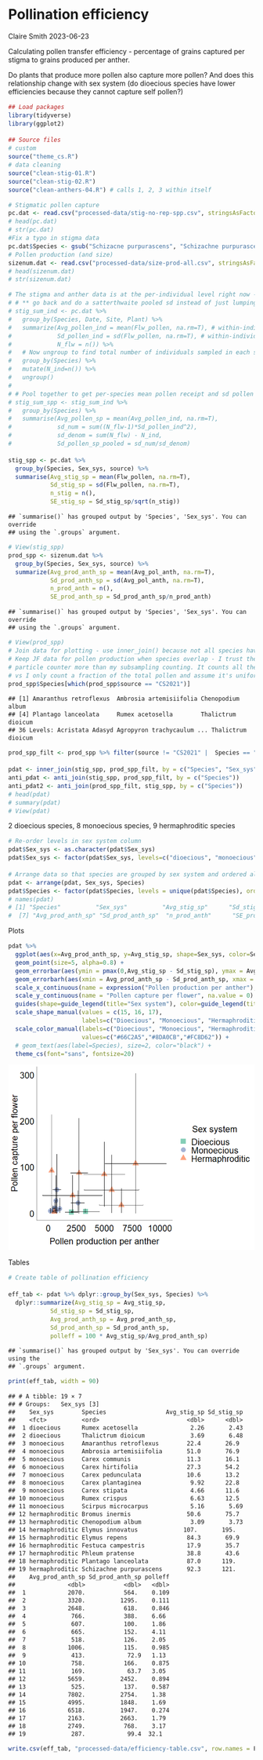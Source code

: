 Pollination efficiency
================
Claire Smith
2023-06-23

Calculating pollen transfer efficiency - percentage of grains captured
per stigma to grains produced per anther.

Do plants that produce more pollen also capture more pollen? And does
this relationship change with sex system (do dioecious species have
lower efficiencies because they cannot capture self pollen?)

``` r
## Load packages
library(tidyverse)
library(ggplot2)

## Source files
# custom
source("theme_cs.R")
# data cleaning
source("clean-stig-01.R")
source("clean-stig-02.R")
source("clean-anthers-04.R") # calls 1, 2, 3 within itself
```

``` r
# Stigmatic pollen capture
pc.dat <- read.csv("processed-data/stig-no-rep-spp.csv", stringsAsFactors = T) 
# head(pc.dat)
# str(pc.dat)
#Fix a typo in stigma data
pc.dat$Species <- gsub("Schizacne purpurascens", "Schizachne purpurascens", pc.dat$Species)
# Pollen production (and size)
sizenum.dat <- read.csv("processed-data/size-prod-all.csv", stringsAsFactors = T)
# head(sizenum.dat)
# str(sizenum.dat)
```

``` r
# The stigma and anther data is at the per-individual level right now - summarize it so that it's at the per-species level
# # ** go back and do a satterthwaite pooled sd instead of just lumping it all together - for now just combine all by species
# stig_sum_ind <- pc.dat %>% 
#   group_by(Species, Date, Site, Plant) %>% 
#   summarize(Avg_pollen_ind = mean(Flw_pollen, na.rm=T), # within-individual avg pollen receipt
#             Sd_pollen_ind = sd(Flw_pollen, na.rm=T), # within-individual sd pollen receipt
#             N_flw = n()) %>% 
#   # Now ungroup to find total number of individuals sampled in each sp
#   group_by(Species) %>% 
#   mutate(N_ind=n()) %>% 
#   ungroup()
# 
# # Pool together to get per-species mean pollen receipt and sd pollen receipt
# stig_sum_spp <- stig_sum_ind %>% 
#   group_by(Species) %>% 
#   summarise(Avg_pollen_sp = mean(Avg_pollen_ind, na.rm=T),
#             sd_num = sum((N_flw-1)*Sd_pollen_ind^2),
#             sd_denom = sum(N_flw) - N_ind,
#             Sd_pollen_sp_pooled = sd_num/sd_denom)

stig_spp <- pc.dat %>% 
  group_by(Species, Sex_sys, source) %>%
  summarise(Avg_stig_sp = mean(Flw_pollen, na.rm=T), 
            Sd_stig_sp = sd(Flw_pollen, na.rm=T),
            n_stig = n(),
            SE_stig_sp = Sd_stig_sp/sqrt(n_stig))
```

    ## `summarise()` has grouped output by 'Species', 'Sex_sys'. You can override
    ## using the `.groups` argument.

``` r
# View(stig_spp)
prod_spp <- sizenum.dat %>% 
  group_by(Species, Sex_sys, source) %>% 
  summarize(Avg_prod_anth_sp = mean(Avg_pol_anth, na.rm=T),
            Sd_prod_anth_sp = sd(Avg_pol_anth, na.rm=T),
            n_prod_anth = n(),
            SE_prod_anth_sp = Sd_prod_anth_sp/n_prod_anth)
```

    ## `summarise()` has grouped output by 'Species', 'Sex_sys'. You can override
    ## using the `.groups` argument.

``` r
# View(prod_spp)
# Join data for plotting - use inner_join() because not all species have both capture and prod data
# Keep JF data for pollen production when species overlap - I trust the automated counting with the
# particle counter more than my subsampling counting. It counts all the particles that go through it
# vs I only count a fraction of the total pollen and assume it's uniformly distributed within the sample.
prod_spp$Species[which(prod_spp$source == "CS2021")]
```

    ## [1] Amaranthus retroflexus  Ambrosia artemisiifolia Chenopodium album      
    ## [4] Plantago lanceolata     Rumex acetosella        Thalictrum dioicum     
    ## 36 Levels: Acristata Adasyd Agropyron trachycaulum ... Thalictrum dioicum

``` r
prod_spp_filt <- prod_spp %>% filter(source != "CS2021" |  Species == "Amaranthus retroflexus")

pdat <- inner_join(stig_spp, prod_spp_filt, by = c("Species", "Sex_sys"))
anti_pdat <- anti_join(stig_spp, prod_spp_filt, by = c("Species"))
anti_pdat2 <- anti_join(prod_spp_filt, stig_spp, by = c("Species"))
# head(pdat)
# summary(pdat)
# View(pdat)
```

2 dioecious species, 8 monoecious species, 9 hermaphroditic species

``` r
# Re-order levels in sex system column 
pdat$Sex_sys <- as.character(pdat$Sex_sys)
pdat$Sex_sys <- factor(pdat$Sex_sys, levels=c("dioecious", "monoecious", "hermaphroditic"))

# Arrange data so that species are grouped by sex system and ordered alphabetically
pdat <- arrange(pdat, Sex_sys, Species)
pdat$Species <- factor(pdat$Species, levels = unique(pdat$Species), ordered = T)
# names(pdat)
# [1] "Species"          "Sex_sys"          "Avg_stig_sp"      "Sd_stig_sp"       "n_stig"           "SE_stig_sp"      
#  [7] "Avg_prod_anth_sp" "Sd_prod_anth_sp"  "n_prod_anth"      "SE_prod_anth_sp" 
```

Plots

``` r
pdat %>% 
  ggplot(aes(x=Avg_prod_anth_sp, y=Avg_stig_sp, shape=Sex_sys, color=Sex_sys) ) + 
  geom_point(size=5, alpha=0.8) + 
  geom_errorbar(aes(ymin = pmax(0,Avg_stig_sp - Sd_stig_sp), ymax = Avg_stig_sp + Sd_stig_sp), color="black") + 
  geom_errorbarh(aes(xmin = Avg_prod_anth_sp - Sd_prod_anth_sp, xmax = Avg_prod_anth_sp + Sd_prod_anth_sp), color="black") + 
  scale_x_continuous(name = expression("Pollen production per anther"), na.value=0) + 
  scale_y_continuous(name = "Pollen capture per flower", na.value = 0) + 
  guides(shape=guide_legend(title="Sex system"), color=guide_legend(title="Sex system")) + 
  scale_shape_manual(values = c(15, 16, 17),
                     labels=c("Dioecious", "Monoecious", "Hermaphroditic")) + 
  scale_color_manual(labels=c("Dioecious", "Monoecious", "Hermaphroditic"),
                     values=c("#66C2A5","#8DA0CB","#FC8D62")) + 
  # geom_text(aes(label=Species), size=2, color="black") + 
  theme_cs(font="sans", fontsize=20)
```

![](anal_efficiency_files/figure-gfm/plot%20efficiency-1.png)<!-- -->

Tables

``` r
# Create table of pollination efficiency

eff_tab <- pdat %>% dplyr::group_by(Sex_sys, Species) %>% 
  dplyr::summarize(Avg_stig_sp = Avg_stig_sp,
            Sd_stig_sp = Sd_stig_sp,
            Avg_prod_anth_sp = Avg_prod_anth_sp,
            Sd_prod_anth_sp = Sd_prod_anth_sp,
            polleff = 100 * Avg_stig_sp/Avg_prod_anth_sp)
```

    ## `summarise()` has grouped output by 'Sex_sys'. You can override using the
    ## `.groups` argument.

``` r
print(eff_tab, width = 90)
```

    ## # A tibble: 19 × 7
    ## # Groups:   Sex_sys [3]
    ##    Sex_sys        Species                 Avg_stig_sp Sd_stig_sp
    ##    <fct>          <ord>                         <dbl>      <dbl>
    ##  1 dioecious      Rumex acetosella               2.26       2.43
    ##  2 dioecious      Thalictrum dioicum             3.69       6.48
    ##  3 monoecious     Amaranthus retroflexus        22.4       26.9 
    ##  4 monoecious     Ambrosia artemisiifolia       51.0       76.9 
    ##  5 monoecious     Carex communis                11.3       16.1 
    ##  6 monoecious     Carex hirtifolia              27.3       54.2 
    ##  7 monoecious     Carex pedunculata             10.6       13.2 
    ##  8 monoecious     Carex plantaginea              9.92      22.8 
    ##  9 monoecious     Carex stipata                  4.66      11.6 
    ## 10 monoecious     Rumex crispus                  6.63      12.5 
    ## 11 monoecious     Scirpus microcarpus            5.16       5.69
    ## 12 hermaphroditic Bromus inermis                50.6       75.7 
    ## 13 hermaphroditic Chenopodium album              3.09       3.73
    ## 14 hermaphroditic Elymus innovatus             107.       195.  
    ## 15 hermaphroditic Elymus repens                 84.3       69.9 
    ## 16 hermaphroditic Festuca campestris            17.9       35.7 
    ## 17 hermaphroditic Phleum pratense               38.8       43.6 
    ## 18 hermaphroditic Plantago lanceolata           87.0      119.  
    ## 19 hermaphroditic Schizachne purpurascens       92.3      121.  
    ##    Avg_prod_anth_sp Sd_prod_anth_sp polleff
    ##               <dbl>           <dbl>   <dbl>
    ##  1            2070.           564.    0.109
    ##  2            3320.          1295.    0.111
    ##  3            2648.           618.    0.846
    ##  4             766.           388.    6.66 
    ##  5             607.           100.    1.86 
    ##  6             665.           152.    4.11 
    ##  7             518.           126.    2.05 
    ##  8            1006.           115.    0.985
    ##  9             413.            72.9   1.13 
    ## 10             758.           166.    0.875
    ## 11             169.            63.7   3.05 
    ## 12            5659.          2452.    0.894
    ## 13             525.           137.    0.587
    ## 14            7802.          2754.    1.38 
    ## 15            4995.          1848.    1.69 
    ## 16            6518.          1947.    0.274
    ## 17            2163.          2663.    1.79 
    ## 18            2749.           768.    3.17 
    ## 19             287.            99.4  32.1

``` r
write.csv(eff_tab, "processed-data/efficiency-table.csv", row.names = F)
```
